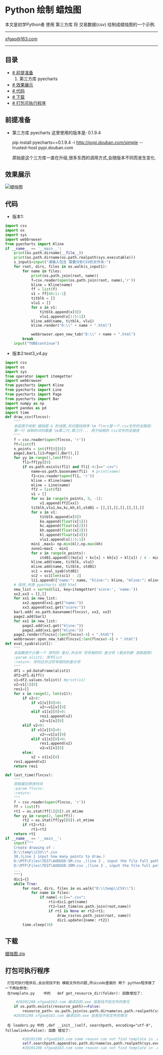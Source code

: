 Python 绘制 蜡烛图
===========================
本文是初学Python者 使用 第三方库 将 交易数据(csv) 绘制成蜡烛图的一个示例.

****
xfgao@163.com	
****
## 目录
* [# 前提准备](#前提准备)
     1. 第三方库 pyecharts
* [# 效果展示](#效果展示)
* [# 代码](#代码)
* [# 下载](#下载)
* [# 打包可执行程序](#打包可执行程序)


## 前提准备

* 第三方库 pyecharts 
     这里使用的版本是: 0.1.9.4
     
    pip install pyecharts==0.1.9.4 -i http://pypi.douban.com/simple --trusted-host pypi.douban.com
    
    原始是这个三方库一直在升级,很多东西的调用方式,会随版本不同而发生变化.

## 效果展示


![蜡烛图](https://github.com/45717335/Python_Candle/blob/main/Python_candle1.gif "蜡烛图")


## 代码

* 版本1:
```python
import csv
import os
import sys
import webbrowser
from pyecharts import Kline
if __name__ == '__main__':
    print(os.path.dirname(__file__))
    print(os.path.dirname(os.path.realpath(sys.executable)))
    s_input1=input("请输入包含 需要分析CSV的文件夹:")
    for root, dirs, files in os.walk(s_input1):
        for name in files:
            print(os.path.join(root, name))
            f=csv.reader(open(os.path.join(root, name),'r'))
            kline = Kline(name)
            ff = list(f)
            v1 = ff[60:1:-1]
            titblk = []
            vlu1 = []
            for x in v1:
                titblk.append(x[0])
                vlu1.append(x[1:5:1])
            kline.add(name, titblk, vlu1)
            kline.render("D:\\" + name + ".html")

            webbrowser.open_new_tab("D:\\" + name + ".html")
        break
    input("TOBEcontinue")
```
* 版本2:test3_v4.py

```python
import csv
import os
import sys
from operator import itemgetter
import webbrowser
from pyecharts import Kline
from pyecharts import Line
from pyecharts import Page
from pyecharts import Bar
import numpy as np
import pandas as pd
import time
def draw_csv(flncsv):
    """
    本函用于绘制 蜡烛图 & 折线图,并对图线排序 \n flncs是一个.csv文件的全路径:
    第一行 绘制的点的数量 \n第二行,第三行... 用于绘图的 csv文件的全路径
    """
    f = csv.reader(open(flncsv, 'r'))
    ff=list(f)
    n_points = int(ff[0][0])
    page2,bar1,li1=Page(),Bar(),[]
    for yy in range(1,len(ff)):
        fl1=ff[yy][0]
        if os.path.exists(fl1) and fl1[-4:]==".csv":
            name=os.path.basename(fl1)  # print(name)
            f2=csv.reader(open(fl1, 'r'))
            kline = Kline(name)
            mline = Line(name)
            ff2 = list(f2)
            v1 = []
            for xx in range(n_points, 0, -1):
                v1.append(ff2[xx])
            titblk,vlu1,ko,kc,kh,kl,std01 = [],[],[],[],[],[],[]
            for x in v1:
                titblk.append(x[0])
                ko.append(float(x[1]))
                kc.append(float(x[2]))
                kh.append(float(x[3]))
                kl.append(float(x[4]))
                vlu1.append(x[1:5:1])
            min1 ,max1= np.min(kl),np.max(kh)
            zone1=max1 - min1
            for x in range(n_points):
                std01.append(((ko[x] + kc[x] + kh[x] + kl[x]) / 4 - min1) / zone1)
            kline.add(name, titblk, vlu1)
            mline.add(name, titblk, std01)
            sc1 = eval_syab(std01)
            sc2 = sc1[len(sc1) - 2]
            li1.append({"name:": name, "kline:": kline, "mline:": mline, "score:": sc2})
    # 排序,并用 pyecharts 绘制 html
    new_list = sorted(li1, key=itemgetter('score:', 'name:'))
    xx2,xx3 = [],[]
    for xx1 in new_list:
        xx2.append(xx1.get("name:"))
        xx3.append(xx1.get("score:"))
    bar1.add( os.path.basename(flncsv), xx2, xx3)
    page2.add(bar1)
    for xx1 in new_list:
        page2.add(xx1.get("kline:"))
        page2.add(xx1.get("mline:"))
    page2.render(flncsv[:len(flncsv)-4] + ".html")
    webbrowser.open_new_tab(flncsv[:len(flncsv)-4] + ".html")
def eval_syab(alist1):
    """
    本函数用于计算一个 序列的 差分,并合并 符号相同的 差分项 (粗劣判断 涨跌趋势)
    :param alist1: 序列list
    :return: 序列合并过符号相同的差分项
    """
    df1 = pd.DataFrame(alist1)
    df2=df1.diff()
    v1=df2.values.tolist() #print(v1)
    v2=v1[1][0]
    res1=[]
    for x in range(2, len(v1)):
        if v2>0:
            if v1[x][0]>0:
                v2+=v1[x][0]
            elif v1[x][0]<0:
                res1.append(v2)
                v2=v1[x][0]
        elif v2<0:
            if v1[x][0]<0:
                v2+=v1[x][0]
            elif v1[x][0]>0:
                res1.append(v2)
                v2=v1[x][0]
        else:
            v2 = v1[x][0]
    res1.append(v2)
    return res1

def last_time(flncsv):
    """
    获取最后修改时间
    :param flncsv:
    :return:
    """
    f = csv.reader(open(flncsv, 'r'))
    ff = list(f)
    rt1 = os.stat(ff[1][0]).st_mtime
    for yy in range(2, len(ff)):
        rt2 = os.stat(ff[yy][0]).st_mtime
        if rt2>rt1:
            rt1=rt2
    return rt1
if __name__ == '__main__':
    input("""
    Create drawing of :
    D:\\temp\\CSV\\*.csv
    30,(Line 1 input how many points to draw.)
    D:\MTF\Files\TEST\AUDUSD-5M.csv ,(line 2 , input the file full path)
    D:\MTF\Files\TEST\AUDUSD-30M.csv ,(line 3 , input the file full path)
    ...
    """)
    dic1={}
    while True:
        for root, dirs, files in os.walk("D:\\temp\\CSV\\"):
            for name in files:
                if name[-4:]==".csv":
                    rt1=dic1.get(name)
                    rt2=last_time(os.path.join(root,name))
                    if rt1 is None or rt2>rt1:
                        draw_csv(os.path.join(root, name))
                        dic1.update({name: rt2})
        time.sleep(30)
```


## 下载

[蜡烛图.zip](https://github.com/45717335/Python_Candle/blob/main/%E8%9C%A1%E7%83%9B%E5%9B%BE.zip "悬停显示")

## 打包可执行程序

     打包可执行程序后,会出现找不到 模板文件的问题,所以code里面的 两个 python程序做了一下两处修改: 
     在template.py    中的   def get_resource_dir(folder): 函数增加了: 
```python
     #20201208 xfgao@163.com 编译后的.exe 容易找不到文件的情况
    if os.path.exists(resource_path)==False:
        resource_path= os.path.join(os.path.dirname(os.path.realpath(sys.executable)),folder)
    #20201208 xfgao@163.com 编译后的.exe 容易找不到文件的情况
```

     在 loaders.py 中的 ,def __init__(self, searchpath, encoding="utf-8", followlinks=False): 函数 增加了:
```python
        #20201208 xfgao@163.com some reason can not find template in .exe
        self.searchpath.append(os.path.dirname(os.path.realpath(sys.executable)))
        #20201208 xfgao@163.com some reason can not find template in .exe
```
     


